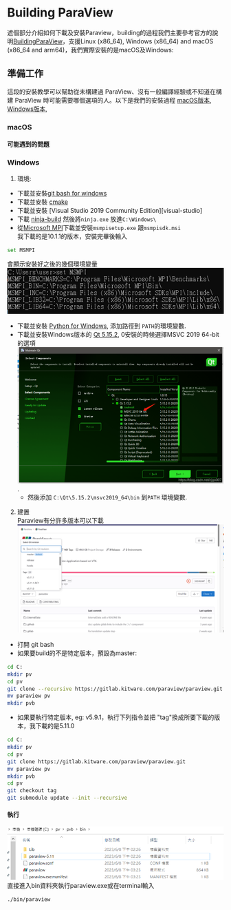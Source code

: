 # Building ParaView
遮個部分介紹如何下載及安裝Paraview，building的過程我們主要參考官方的說明[BuildingParaView](https://github.com/Kitware/ParaView/blob/master/Documentation/dev/build.md)，支援Linux (x86_64), Windows (x86_64) and macOS (x86_64 and arm64)，我們實際安裝的是macOS及Windows:

## 準備工作
這段的安裝教學可以幫助從未構建過 ParaView、沒有一般編譯經驗或不知道在構建 ParaView 時可能需要哪個選項的人。以下是我們的安裝過程
[macOS版本](#macOS),  
[Windows版本](#Windows),  
### macOS
#### 可能遇到的問題

### Windows
1. 環境:  
 * 下載並安裝[git bash for windows][gitforwindows]
 * 下載並安裝 [cmake][cmake-download]
 * 下載並安裝 [Visual Studio 2019 Community Edition][visual-studio]
 * 下載 [ninja-build][ninja] 然後將`ninja.exe` 放進`C:\Windows\`
 * 從[Microsoft MPI][msmpi]下載並安裝`msmpisetup.exe` 跟`msmpisdk.msi`  
 我下載的是10.1.1的版本，安裝完畢後輸入  
 ```sh
set MSMPI
```
 會顯示安裝好之後的幾個環境變量![Alt text](image.png)
 * 下載並安裝 [Python for Windows][pythonwindows], 添加路徑到 `PATH`的環境變數.
 * 下載並安裝Windows版本的 [Qt 5.15.2][qt-download-5.15.2], 0安裝的時候選擇MSVC 2019 64-bit 的選項
 ![Alt text](MSVC2019.png).
    * 然後添加 `C:\Qt\5.15.2\msvc2019_64\bin` 到`PATH` 環境變數.
2. 建置  
Paraview有分許多版本可以下載
![Alt text](image-1.png)
 * 打開 git bash
 * 如果要build的不是特定版本，預設為master:

```sh
cd C:
mkdir pv
cd pv
git clone --recursive https://gitlab.kitware.com/paraview/paraview.git
mv paraview pv
mkdir pvb
```

 * 如果要執行特定版本, eg: v5.9.1，執行下列指令並把 "tag"換成所要下載的版本，我下載的是5.11.0

```sh
cd C:
mkdir pv
cd pv
git clone https://gitlab.kitware.com/paraview/paraview.git
mv paraview pv
mkdir pvb
cd pv
git checkout tag
git submodule update --init --recursive
```
#### 執行
![Alt text](image-2.png)
直接進入bin資料夾執行paraview.exe或在terminal輸入

```sh
./bin/paraview
```





[cmake-download]: https://cmake.org/download
[cmake]: https://cmake.org
[ffmpeg]: https://ffmpeg.org
[git]: https://git-scm.org
[gitforwindows]: https://gitforwindows.org/
[mesa]: https://www.mesa3d.org
[mpi]: https://www.mcs.anl.gov/research/projects/mpi
[mpich]: https://www.mpich.org
[msmpi]: https://docs.microsoft.com/en-us/message-passing-interface/microsoft-mpi
[ninja]: https://github.com/ninja-build/ninja/releases
[nvpipe]: https://github.com/NVIDIA/NvPipe
[openmpi]: https://www.open-mpi.org
[paraview-issues]: https://gitlab.kitware.com/paraview/paraview/-/issues
[python]: https://python.org
[pythonwindows]: https://www.python.org/downloads/windows/
[qt-download]: https://download.qt.io/official_releases/qt
[qt]: https://qt.io
[qt-download-5.15.2]: https://download.qt.io/archive/qt/5.15/5.15.2/
